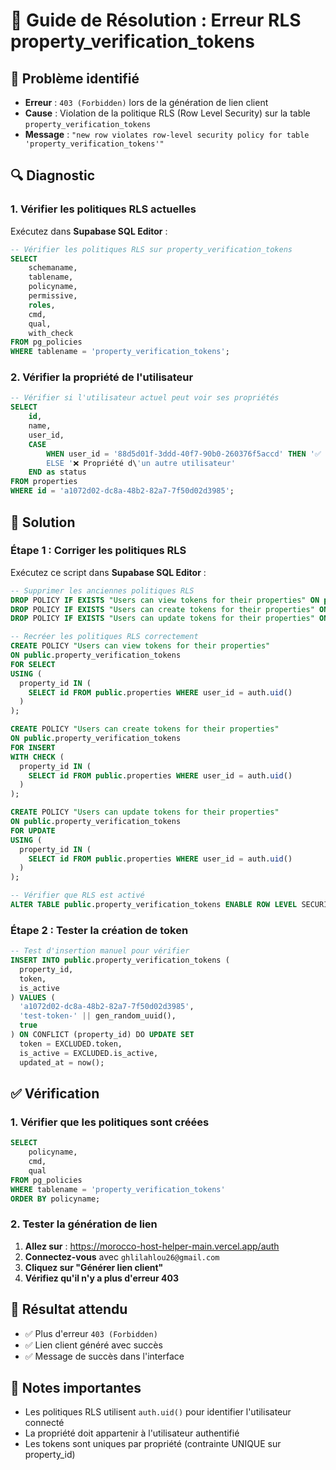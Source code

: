 # 🔧 Guide de Résolution : Erreur RLS property_verification_tokens

## 🚨 Problème identifié
- **Erreur** : `403 (Forbidden)` lors de la génération de lien client
- **Cause** : Violation de la politique RLS (Row Level Security) sur la table `property_verification_tokens`
- **Message** : `"new row violates row-level security policy for table 'property_verification_tokens'"`

## 🔍 Diagnostic

### 1. Vérifier les politiques RLS actuelles
Exécutez dans **Supabase SQL Editor** :
```sql
-- Vérifier les politiques RLS sur property_verification_tokens
SELECT 
    schemaname,
    tablename,
    policyname,
    permissive,
    roles,
    cmd,
    qual,
    with_check
FROM pg_policies 
WHERE tablename = 'property_verification_tokens';
```

### 2. Vérifier la propriété de l'utilisateur
```sql
-- Vérifier si l'utilisateur actuel peut voir ses propriétés
SELECT 
    id,
    name,
    user_id,
    CASE 
        WHEN user_id = '88d5d01f-3ddd-40f7-90b0-260376f5accd' THEN '✅ Propriété de l\'utilisateur actuel'
        ELSE '❌ Propriété d\'un autre utilisateur'
    END as status
FROM properties 
WHERE id = 'a1072d02-dc8a-48b2-82a7-7f50d02d3985';
```

## 🔧 Solution

### Étape 1 : Corriger les politiques RLS
Exécutez ce script dans **Supabase SQL Editor** :

```sql
-- Supprimer les anciennes politiques RLS
DROP POLICY IF EXISTS "Users can view tokens for their properties" ON public.property_verification_tokens;
DROP POLICY IF EXISTS "Users can create tokens for their properties" ON public.property_verification_tokens;
DROP POLICY IF EXISTS "Users can update tokens for their properties" ON public.property_verification_tokens;

-- Recréer les politiques RLS correctement
CREATE POLICY "Users can view tokens for their properties" 
ON public.property_verification_tokens 
FOR SELECT 
USING (
  property_id IN (
    SELECT id FROM public.properties WHERE user_id = auth.uid()
  )
);

CREATE POLICY "Users can create tokens for their properties" 
ON public.property_verification_tokens 
FOR INSERT 
WITH CHECK (
  property_id IN (
    SELECT id FROM public.properties WHERE user_id = auth.uid()
  )
);

CREATE POLICY "Users can update tokens for their properties" 
ON public.property_verification_tokens 
FOR UPDATE 
USING (
  property_id IN (
    SELECT id FROM public.properties WHERE user_id = auth.uid()
  )
);

-- Vérifier que RLS est activé
ALTER TABLE public.property_verification_tokens ENABLE ROW LEVEL SECURITY;
```

### Étape 2 : Tester la création de token
```sql
-- Test d'insertion manuel pour vérifier
INSERT INTO public.property_verification_tokens (
  property_id,
  token,
  is_active
) VALUES (
  'a1072d02-dc8a-48b2-82a7-7f50d02d3985',
  'test-token-' || gen_random_uuid(),
  true
) ON CONFLICT (property_id) DO UPDATE SET
  token = EXCLUDED.token,
  is_active = EXCLUDED.is_active,
  updated_at = now();
```

## ✅ Vérification

### 1. Vérifier que les politiques sont créées
```sql
SELECT 
    policyname,
    cmd,
    qual
FROM pg_policies 
WHERE tablename = 'property_verification_tokens'
ORDER BY policyname;
```

### 2. Tester la génération de lien
1. **Allez sur** : https://morocco-host-helper-main.vercel.app/auth
2. **Connectez-vous** avec `ghlilahlou26@gmail.com`
3. **Cliquez sur "Générer lien client"**
4. **Vérifiez qu'il n'y a plus d'erreur 403**

## 🎯 Résultat attendu
- ✅ Plus d'erreur `403 (Forbidden)`
- ✅ Lien client généré avec succès
- ✅ Message de succès dans l'interface

## 📝 Notes importantes
- Les politiques RLS utilisent `auth.uid()` pour identifier l'utilisateur connecté
- La propriété doit appartenir à l'utilisateur authentifié
- Les tokens sont uniques par propriété (contrainte UNIQUE sur property_id)
